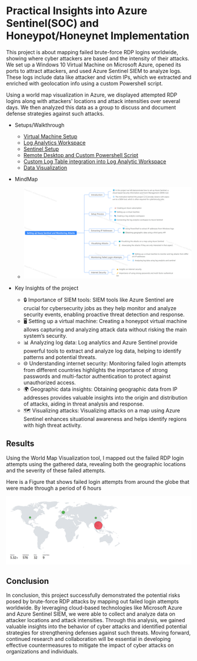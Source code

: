 # Practical Insights into Azure Sentinel(SOC) and Honeypot/Honeynet Implementation 

This project is about mapping failed brute-force RDP logins worldwide, showing where cyber attackers are based and the intensity of their attacks. We set up a Windows 10 Virtual Machine on Microsoft Azure, opened its ports to attract attackers, and used Azure Sentinel SIEM to analyze logs. These logs include data like attacker and victim IPs, which we extracted and enriched with geolocation info using a custom Powershell script. 

Using a world map visualization in Azure, we displayed attempted RDP logins along with attackers' locations and attack intensities over several days. We then analyzed this data as a group to discuss and document defense strategies against such attacks.

- Setups/Walkthrough 
  - [Virtual Machine Setup](https://github.com/kaneki0909/SIEM-Analysis/blob/main/Virtual_Machine_Setup/Vm.md) 
  - [Log Analytics Workspace](https://github.com/kaneki0909/SIEM-Analysis/blob/main/Log_Analytics_Workspace_setup/LA.md)
  - [Sentinel Setup](https://github.com/kaneki0909/SIEM-Analysis/blob/main/Sentinel_Setup/Sen.md) 
  - [Remote Desktop and Custom Powershell Script](https://github.com/kaneki0909/SIEM-Analysis/blob/main/Remote_Desktop_and_CustomPS_script/rdps.md)
  - [Custom Log Table integration into Log Analytic Workspace]() 
  - [Data Visualization]()
- MindMap 
  - ![](img/MingMap.png)


- Key Insights of the project
  - 🔒 Importance of SIEM tools: SIEM tools like Azure Sentinel are crucial for cybersecurity jobs as they help monitor and analyze security events, enabling proactive threat detection and response.
  - 🖥️ Setting up a virtual machine: Creating a honeypot virtual machine allows capturing and analyzing attack data without risking the main system’s security.
  - 📊 Analyzing log data: Log analytics and Azure Sentinel provide powerful tools to extract and analyze log data, helping to identify patterns and potential threats.
  - 🌐 Understanding internet security: Monitoring failed login attempts from different countries highlights the importance of strong passwords and multi-factor authentication to protect against unauthorized access.
  - 🌍 Geographic data insights: Obtaining geographic data from IP addresses provides valuable insights into the origin and distribution of attacks, aiding in threat analysis and response.
  - 🗺️ Visualizing attacks: Visualizing attacks on a map using Azure Sentinel enhances situational awareness and helps identify regions with high threat activity.

## Results 

Using the World Map Visualization tool, I mapped out the failed RDP login attempts using the gathered data, revealing both the geographic locations and the severity of these failed attempts. 

Here is a Figure that shows failed login attempts from around the globe that were made through a period of 6 hours 

  ![](img/6%20hours.png)

## Conclusion 

In conclusion, this project successfully demonstrated the potential risks posed by brute-force RDP attacks by mapping out failed login attempts worldwide. By leveraging cloud-based technologies like Microsoft Azure and Azure Sentinel SIEM, we were able to collect and analyze data on attacker locations and attack intensities. Through this analysis, we gained valuable insights into the behavior of cyber attacks and identified potential strategies for strengthening defenses against such threats. Moving forward, continued research and collaboration will be essential in developing effective countermeasures to mitigate the impact of cyber attacks on organizations and individuals.

